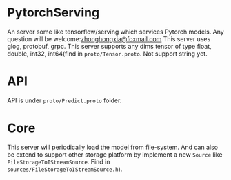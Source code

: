# PytorchServing
An server some like tensorflow/serving which services Pytorch models.
Any question will be welcome:zhonghongxia@foxmail.com
This server uses glog, protobuf, grpc.
This server supports any dims tensor of type float, double, int32, int64(find in `proto/Tensor.proto`. Not support string yet.

# API
API is under `proto/Predict.proto` folder.

# Core
This server will periodically load the model from file-system. And can also be extend to support other storage platform by implement a new `Source` like `FileStorageToIStreamSource`. Find in `sources/FileStorageToIStreamSource.h`).


